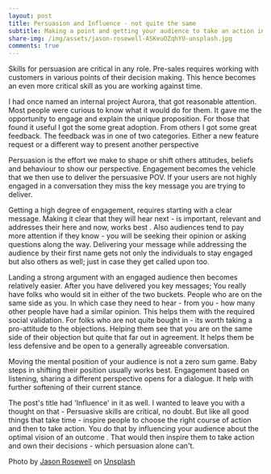 ```yaml
---
layout: post
title: Persuasion and Influence - not quite the same
subtitle: Making a point and getting your audience to take an action in a short duration of time requires persuasive skills. Here are some thoughts when you are working against time - and worse off when you are trying to do though a video call. 
share-img: /img/assets/jason-rosewell-ASKeuOZqhYU-unsplash.jpg
comments: true
---
```


Skills for persuasion are critical in any role. Pre-sales requires working with customers in various points of their decision making. This hence becomes an even more critical skill as you are working against time. 

I had once named an internal project Aurora, that got reasonable attention. Most people were curious to know what it would do for them. It gave me the opportunity to engage and explain the unique proposition. For those that found it useful I got the some great adoption. From others I got some great feedback. The feedback was in one of two categories. Either a new feature request or a different way to present another perspective

Persuasion is the effort we make to shape or shift others attitudes, beliefs and behaviour to show our perspective. Engagement becomes the vehicle that we then use to  deliver the persuasive POV. If your users are not highly engaged in a conversation they miss  the key message you are trying to deliver. 

Getting a high degree of engagement,  requires starting  with a clear  message. Making it clear that they will hear next - is important, relevant and addresses their here and now, works best . Also audiences tend to pay more attention if they know - you will be seeking their opinion or asking questions along the way. Delivering your message while addressing the audience by their first name gets not only the individuals to stay engaged but also others as well; just in case they get called upon too.

Landing a strong argument with an engaged audience then becomes relatively easier. After you have delivered you key messages; You really have folks who would sit in either of the two buckets. People who are on the same side as you. In which case they need to hear - from you - how many other people have had a similar opinion. This helps them with the required social validation. For folks who are not quite bought in - its worth taking a pro-attitude to the objections. Helping them see that you are on the same side of their objection but quite that far out in agreement. It helps them be less defensive and be open to a generally agreeable conversation. 

Moving the mental position of your audience is not a zero sum game. Baby steps in shifting their position usually works best. Engagement based on listening, sharing a different perspective opens for a dialogue. It help with further softening of their current stance.

The post's title had 'Influence'  in it as well. I wanted to leave you with a thought on that - Persuasive skills are critical, no doubt. But like all good things that take time - inspire people to choose the right course of action and then to take action. You do that by influencing your audience about the optimal vision of an outcome . That would then inspire them to take action and own their decisions - which persuasion alone can't.


Photo by <a href="https://unsplash.com/@jasonrosewell?utm_source=unsplash&utm_medium=referral&utm_content=creditCopyText">Jason Rosewell</a> on <a href="https://unsplash.com/s/photos/megaphone?utm_source=unsplash&utm_medium=referral&utm_content=creditCopyText">Unsplash</a>
  